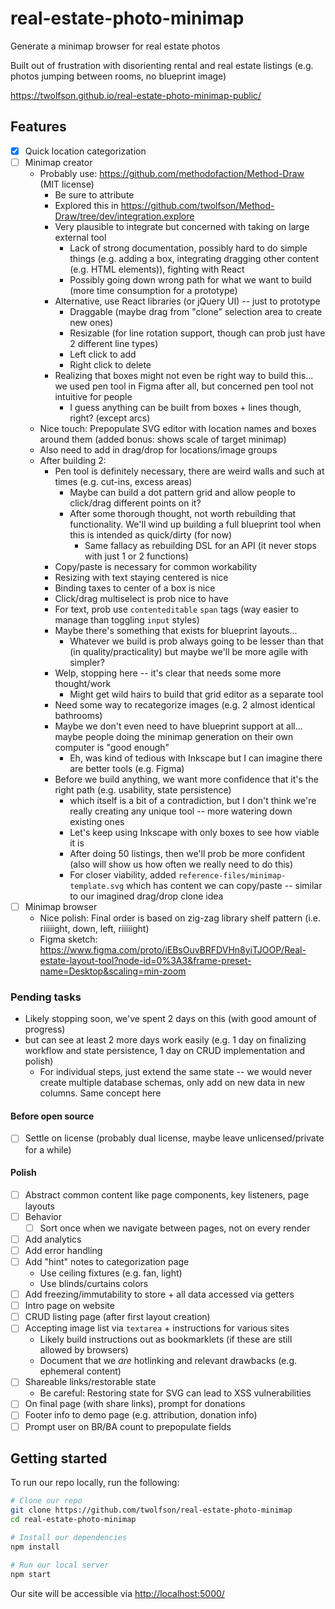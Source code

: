 # real-estate-photo-minimap
Generate a minimap browser for real estate photos

Built out of frustration with disorienting rental and real estate listings (e.g. photos jumping between rooms, no blueprint image)

<https://twolfson.github.io/real-estate-photo-minimap-public/>

## Features
- [x] Quick location categorization
- [ ] Minimap creator
  - Probably use: https://github.com/methodofaction/Method-Draw (MIT license)
    - Be sure to attribute
    - Explored this in https://github.com/twolfson/Method-Draw/tree/dev/integration.explore
    - Very plausible to integrate but concerned with taking on large external tool
      - Lack of strong documentation, possibly hard to do simple things (e.g. adding a box, integrating dragging other content (e.g. HTML elements)), fighting with React
      - Possibly going down wrong path for what we want to build (more time consumption for a prototype)
    - Alternative, use React libraries (or jQuery UI) -- just to prototype
      - Draggable (maybe drag from "clone" selection area to create new ones)
      - Resizable (for line rotation support, though can prob just have 2 different line types)
      - Left click to add
      - Right click to delete
    - Realizing that boxes might not even be right way to build this... we used pen tool in Figma after all, but concerned pen tool not intuitive for people
      - I guess anything can be built from boxes + lines though, right? (except arcs)
  - Nice touch: Prepopulate SVG editor with location names and boxes around them (added bonus: shows scale of target minimap)
  - Also need to add in drag/drop for locations/image groups
  - After building 2:
    - Pen tool is definitely necessary, there are weird walls and such at times (e.g. cut-ins, excess areas)
      - Maybe can build a dot pattern grid and allow people to click/drag different points on it?
      - After some thorough thought, not worth rebuilding that functionality. We'll wind up building a full blueprint tool when this is intended as quick/dirty (for now)
        - Same fallacy as rebuilding DSL for an API (it never stops with just 1 or 2 functions)
    - Copy/paste is necessary for common workability
    - Resizing with text staying centered is nice
    - Binding taxes to center of a box is nice
    - Click/drag multiselect is prob nice to have
    - For text, prob use `contenteditable` `span` tags (way easier to manage than toggling `input` styles)
    - Maybe there's something that exists for blueprint layouts...
      - Whatever we build is prob always going to be lesser than that (in quality/practicality) but maybe we'll be more agile with simpler?
    - Welp, stopping here -- it's clear that needs some more thought/work
      - Might get wild hairs to build that grid editor as a separate tool
    - Need some way to recategorize images (e.g. 2 almost identical bathrooms)
    - Maybe we don't even need to have blueprint support at all... maybe people doing the minimap generation on their own computer is "good enough"
      - Eh, was kind of tedious with Inkscape but I can imagine there are better tools (e.g. Figma)
    - Before we build anything, we want more confidence that it's the right path (e.g. usability, state persistence)
      - which itself is a bit of a contradiction, but I don't think we're really creating any unique tool -- more watering down existing ones
      - Let's keep using Inkscape with only boxes to see how viable it is
      - After doing 50 listings, then we'll prob be more confident (also will show us how often we really need to do this)
      - For closer viability, added `reference-files/minimap-template.svg` which has content we can copy/paste -- similar to our imagined drag/drop clone idea
- [ ] Minimap browser
  - Nice polish: Final order is based on zig-zag library shelf pattern (i.e. riiiiight, down, left, riiiiight)
  - Figma sketch: https://www.figma.com/proto/iEBsOuvBRFDVHn8yiTJOOP/Real-estate-layout-tool?node-id=0%3A3&frame-preset-name=Desktop&scaling=min-zoom

### Pending tasks
- Likely stopping soon, we've spent 2 days on this (with good amount of progress)
- but can see at least 2 more days work easily (e.g. 1 day on finalizing workflow and state persistence, 1 day on CRUD implementation and polish)
  - For individual steps, just extend the same state -- we would never create multiple database schemas, only add on new data in new columns. Same concept here

#### Before open source
- [ ] Settle on license (probably dual license, maybe leave unlicensed/private for a while)

#### Polish
- [ ] Abstract common content like page components, key listeners, page layouts
- [ ] Behavior
  - [ ] Sort once when we navigate between pages, not on every render
- [ ] Add analytics
- [ ] Add error handling
- [ ] Add "hint" notes to categorization page
  - Use ceiling fixtures (e.g. fan, light)
  - Use blinds/curtains colors
- [ ] Add freezing/immutability to store + all data accessed via getters
- [ ] Intro page on website
- [ ] CRUD listing page (after first layout creation)
- [ ] Accepting image list via `textarea` + instructions for various sites
  - Likely build instructions out as bookmarklets (if these are still allowed by browsers)
  - Document that we *are* hotlinking and relevant drawbacks (e.g. ephemeral content)
- [ ] Shareable links/restorable state
  - Be careful: Restoring state for SVG can lead to XSS vulnerabilities
- [ ] On final page (with share links), prompt for donations
- [ ] Footer info to demo page (e.g. attribution, donation info)
- [ ] Prompt user on BR/BA count to prepopulate fields

## Getting started
To run our repo locally, run the following:

```bash
# Clone our repo
git clone https://github.com/twolfson/real-estate-photo-minimap
cd real-estate-photo-minimap

# Install our dependencies
npm install

# Run our local server
npm start
```

Our site will be accessible via <http://localhost:5000/>
